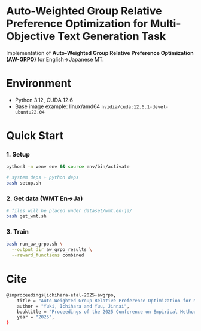 # Auto-Weighted Group Relative Preference Optimization for Multi-Objective Text Generation Task

Implementation of **Auto-Weighted Group Relative Preference Optimization (AW-GRPO)** for English→Japanese MT.

# Environment
- Python 3.12, CUDA 12.6
- Base image example: linux/amd64 `nvidia/cuda:12.6.1-devel-ubuntu22.04`

# Quick Start

### 1. Setup
```bash
python3 -m venv env && source env/bin/activate

# system deps + python deps
bash setup.sh
```

### 2. Get data (WMT En→Ja)
```bash
# files will be placed under dataset/wmt.en-ja/
bash get_wmt.sh
```

### 3. Train
```bash
bash run_aw_grpo.sh \
  --output_dir aw_grpo_results \
  --reward_functions combined
```


# Cite
```bash
@inproceedings{ichihara-etal-2025-awgrpo,
    title = "Auto-Weighted Group Relative Preference Optimization for Multi-Objective Text Generation Tasks",
    author = "Yuki, Ichihara and Yuu, Jinnai",
    booktitle = "Proceedings of the 2025 Conference on Empirical Methods in Natural Language Processing: Industry Track",
    year = "2025",
}
```
